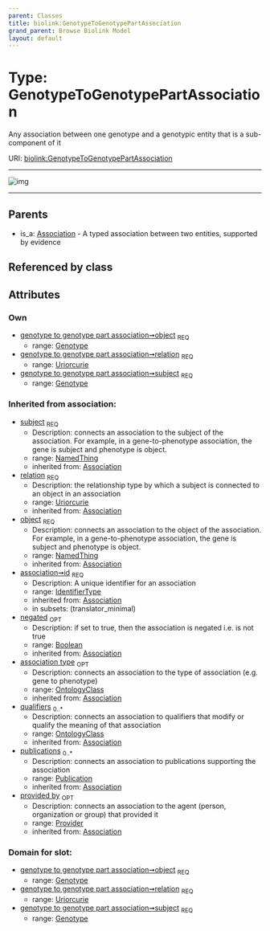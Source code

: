 ```yaml
---
parent: Classes
title: biolink:GenotypeToGenotypePartAssociation
grand_parent: Browse Biolink Model
layout: default
---
```


# Type: GenotypeToGenotypePartAssociation


Any association between one genotype and a genotypic entity that is a sub-component of it

URI: [biolink:GenotypeToGenotypePartAssociation](https://w3id.org/biolink/vocab/GenotypeToGenotypePartAssociation)


---

![img](http://yuml.me/diagram/nofunky;dir:TB/class/[Provider]%3Cprovided%20by(i)%200..1-%20[GenotypeToGenotypePartAssociation%7Crelation:uriorcurie;id(i):identifier_type;negated(i):boolean%20%3F],%20[Publication]%3Cpublications(i)%200..*-%20[GenotypeToGenotypePartAssociation],%20[OntologyClass]%3Cqualifiers(i)%200..*-%20[GenotypeToGenotypePartAssociation],%20[OntologyClass]%3Cassociation%20type(i)%200..1-%20[GenotypeToGenotypePartAssociation],%20[Genotype]%3Cobject%201..1-%20[GenotypeToGenotypePartAssociation],%20[Genotype]%3Csubject%201..1-%20[GenotypeToGenotypePartAssociation],%20[Association]%5E-[GenotypeToGenotypePartAssociation])

---


## Parents

 *  is_a: [Association](Association.md) - A typed association between two entities, supported by evidence

## Referenced by class


## Attributes


### Own

 * [genotype to genotype part association➞object](genotype_to_genotype_part_association_object.md)  <sub>REQ</sub>
    * range: [Genotype](Genotype.md)
 * [genotype to genotype part association➞relation](genotype_to_genotype_part_association_relation.md)  <sub>REQ</sub>
    * range: [Uriorcurie](types/Uriorcurie.md)
 * [genotype to genotype part association➞subject](genotype_to_genotype_part_association_subject.md)  <sub>REQ</sub>
    * range: [Genotype](Genotype.md)

### Inherited from association:

 * [subject](subject.md)  <sub>REQ</sub>
    * Description: connects an association to the subject of the association. For example, in a gene-to-phenotype association, the gene is subject and phenotype is object.
    * range: [NamedThing](NamedThing.md)
    * inherited from: [Association](Association.md)
 * [relation](relation.md)  <sub>REQ</sub>
    * Description: the relationship type by which a subject is connected to an object in an association
    * range: [Uriorcurie](types/Uriorcurie.md)
    * inherited from: [Association](Association.md)
 * [object](object.md)  <sub>REQ</sub>
    * Description: connects an association to the object of the association. For example, in a gene-to-phenotype association, the gene is subject and phenotype is object.
    * range: [NamedThing](NamedThing.md)
    * inherited from: [Association](Association.md)
 * [association➞id](association_id.md)  <sub>REQ</sub>
    * Description: A unique identifier for an association
    * range: [IdentifierType](types/IdentifierType.md)
    * inherited from: [Association](Association.md)
    * in subsets: (translator_minimal)
 * [negated](negated.md)  <sub>OPT</sub>
    * Description: if set to true, then the association is negated i.e. is not true
    * range: [Boolean](types/Boolean.md)
    * inherited from: [Association](Association.md)
 * [association type](association_type.md)  <sub>OPT</sub>
    * Description: connects an association to the type of association (e.g. gene to phenotype)
    * range: [OntologyClass](OntologyClass.md)
    * inherited from: [Association](Association.md)
 * [qualifiers](qualifiers.md)  <sub>0..*</sub>
    * Description: connects an association to qualifiers that modify or qualify the meaning of that association
    * range: [OntologyClass](OntologyClass.md)
    * inherited from: [Association](Association.md)
 * [publications](publications.md)  <sub>0..*</sub>
    * Description: connects an association to publications supporting the association
    * range: [Publication](Publication.md)
    * inherited from: [Association](Association.md)
 * [provided by](provided_by.md)  <sub>OPT</sub>
    * Description: connects an association to the agent (person, organization or group) that provided it
    * range: [Provider](Provider.md)
    * inherited from: [Association](Association.md)

### Domain for slot:

 * [genotype to genotype part association➞object](genotype_to_genotype_part_association_object.md)  <sub>REQ</sub>
    * range: [Genotype](Genotype.md)
 * [genotype to genotype part association➞relation](genotype_to_genotype_part_association_relation.md)  <sub>REQ</sub>
    * range: [Uriorcurie](types/Uriorcurie.md)
 * [genotype to genotype part association➞subject](genotype_to_genotype_part_association_subject.md)  <sub>REQ</sub>
    * range: [Genotype](Genotype.md)
